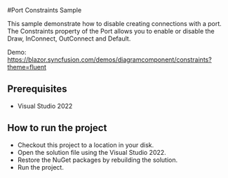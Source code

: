 #Port Constraints Sample

This sample demonstrate how to disable creating connections with a port. The Constraints property of the Port allows you to enable or disable the Draw, InConnect, OutConnect and Default.


Demo:
https://blazor.syncfusion.com/demos/diagramcomponent/constraints?theme=fluent

## Prerequisites

* Visual Studio 2022

## How to run the project

* Checkout this project to a location in your disk.
* Open the solution file using the Visual Studio 2022.
* Restore the NuGet packages by rebuilding the solution.
* Run the project.
